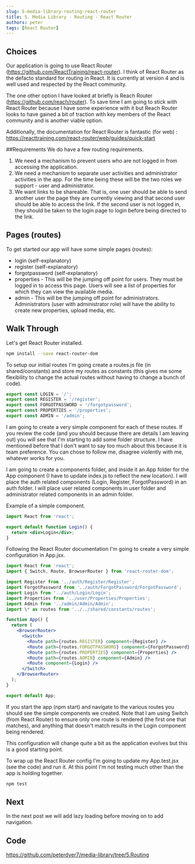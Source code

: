 ```yaml
---
slug: 5-media-library-routing-react-router
title: 5. Media Library - Routing - React Router
authors: peter
tags: [React Router]
---
```


## Choices

Our application is going to use React Router (<https://github.com/ReactTraining/react-router>). I think of React Router as the defacto standard for routing in React. It is currently at version 4 and is well used and respected by the React community.

The one other option I have looked at briefly is Reach Router (<https://github.com/reach/router>). To save time I am going to stick with React Router because I have some experience with it but Reach Router looks to have gained a bit of traction with key members of the React community and is another viable option.

<!--truncate-->

Additionally, the documentation for React Router is fantastic (for web) : <https://reacttraining.com/react-router/web/guides/quick-start>

##Requirements
We do have a few routing requirements.

1. We need a mechanism to prevent users who are not logged in from accessing the application.
2. We need a mechanism to separate user activities and administrator activities in the app. For the time being these will be the two roles we support - user and administrator.
3. We want links to be shareable. That is, one user should be able to send another user the page they are currently viewing and that second user should be able to access the link. If the second user is not logged in, they should be taken to the login page to login before being directed to the link.

## Pages (routes)

To get started our app will have some simple pages (routes):

- login (self-explanatory)
- register (self-explanatory)
- forgotpassword (self-explanatory)
- properties - This will be the jumping off point for users. They must be logged in to access this page. Users will see a list of properties for which they can view the available media.
- admin - This will be the jumping off point for administrators. Administrators (user with administrator role) will have the ability to create new properties, upload media, etc.

## Walk Through

Let's get React Router installed.

```bash
npm install --save react-router-dom
```

To setup our initial routes I'm going create a routes.js file (in shared/constants) and store my routes as constants (this gives me some flexibility to change the actual routes without having to change a bunch of code).

```js title="routes.js"
export const LOGIN = '/';
export const REGISTER = '/register';
export const FORGOTPASSWORD = '/forgotpassword';
export const PROPERTIES = '/properties';
export const ADMIN = '/admin';
```

I am going to create a very simple component for each of these routes. If you review the code (and you should because there are details I am leaving out) you will see that I'm starting to add some folder structure. I have mentioned before that I don't want to say too much about this because it is team preference. You can chose to follow me, disagree violently with me, whatever works for you.

I am going to create a components folder, and inside it an App folder for the App component (I have to update index.js to reflect the new location). I will place the auth related components (Login, Register, ForgotPassword) in an auth folder. I will place user related components in user folder and administrator related components in an admin folder.

Example of a simple component.

```jsx title="Login.tsx"
import React from 'react';

export default function Login() {
  return <div>Login</div>;
}
```

Following the React Router documentation I'm going to create a very simple configuration in App.jsx.

```jsx title="App.jsx"
import React from 'react';
import { Switch, Route, BrowserRouter } from 'react-router-dom';

import Register from '../auth/Register/Register';
import ForgotPassword from '../auth/ForgotPassword/ForgotPassword';
import Login from '../auth/Login/Login';
import Properties from '../user/Properties/Properties';
import Admin from '../admin/Admin/Admin';
import \* as routes from '../../shared/constants/routes';

function App() {
  return (
    <BrowserRouter>
      <Switch>
        <Route path={routes.REGISTER} component={Register} />
        <Route path={routes.FORGOTPASSWORD} component={ForgotPassword} />
        <Route path={routes.PROPERTIES} component={Properties} />
        <Route path={routes.ADMIN} component={Admin} />
        <Route component={Login} />
      </Switch>
    </BrowserRouter>
  );
}

export default App;
```

If you start the app (npm start) and navigate to the various routes you should see the simple components we created. Note that I am using Switch (from React Router) to ensure only one route is rendered (the first one that matches), and anything that doesn't match results in the Login component being rendered.

This configuration will change quite a bit as the application evolves but this is a good starting point.

To wrap up the React Router config I'm going to update my App.test.jsx (see the code) and run it. At this point I'm not testing much other than the app is holding together.

```bash
npm test
```

## Next

In the next post we will add lazy loading before moving on to add navigation.

## Code

<https://github.com/peterdyer7/media-library/tree/5.Routing>
